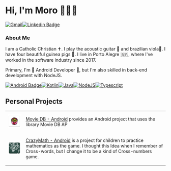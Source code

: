 # Hi, I'm Moro 👏👨‍💻

[![Gmail](https://img.shields.io/badge/Gmail-D14836?style=for-the-badge&logo=gmail&logoColor=white)](mailto:gabrielbronzattimoro.es@gmail.com)[![Linkedin Badge](https://img.shields.io/badge/-LinkedIn-blue?style=flat-square&logo=Linkedin&logoColor=white)](https://www.linkedin.com/in/gabrielbronzattimoro15031994/)

### About Me

I am a Catholic Christian ✝️. I play the acoustic guitar 🎸 and brazilian viola🎻. I have four beautiful guinea pigs 🐷.
I live in Porto Alegre 🇧🇷, where I've worked in the software industry since 2017.

Primary, I'm 🤖 Android Developer 💚, but I'm also skilled in back-end development with NodeJS.

[![Android Badge](https://img.shields.io/badge/Android-3DDC84?style=for-the-badge&logo=android&logoColor=white)](https://www.android.com/)[![Kotlin](https://img.shields.io/badge/Kotlin-0095D5?&style=for-the-badge&logo=kotlin&logoColor=white)](https://kotlinlang.org/)[![Java](https://img.shields.io/badge/Java-ED8B00?style=for-the-badge&logo=java&logoColor=white)](https://www.java.com/en/)[![NodeJS](https://img.shields.io/badge/Node.js-339933?style=for-the-badge&logo=nodedotjs&logoColor=white)](https://nodejs.org/en/)[![Typescript](https://img.shields.io/badge/TypeScript-007ACC?style=for-the-badge&logo=typescript&logoColor=white)](https://code.visualstudio.com/docs/languages/typescript)

## Personal Projects

<table style="overflow-x:auto;">
  <tr>
    <td>
      <img style="width: 100%;height: auto;" src="img/movie-db-android-icon.png">
    </td>
    <td>
      <p>
        <a href=https://github.com/gabrielbmoro/MovieDB-Android>Movie DB - Android</a> provides an Android project that uses the library Movie DB AP
      </p>
    </td>
  </tr>
    <tr>
      <td>
        <img style="width: 100%;height: auto;" src="img/crazy-math-android-icon.png" />
      </td>
      <td>
        <p>
          <a href="https://github.com/gabrielbmoro/CrazyMath-Android">CrazyMath - Android</a> is a project for children to practice mathematics as the game. I thought this Idea when I remember of Cross-words, but I change it to be a kind of Cross-numbers game.
        </p>
      </td>
    </tr>
</table>
